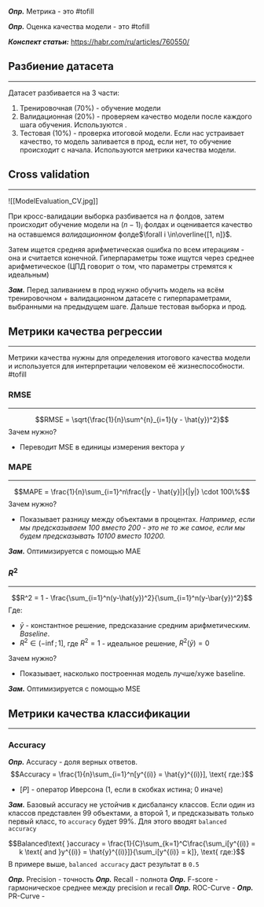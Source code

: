 ***Опр.*** Метрика - это #tofill 

***Опр.*** Оценка качества модели - это #tofill 

***Конспект статьи:*** https://habr.com/ru/articles/760550/

## Разбиение датасета
---
Датасет разбивается на 3 части:
1. Тренировочная (70%) - обучение модели
2. Валидационная (20%) - проверяем качество модели после каждого шага обучения. Используются .
3. Тестовая (10%) - проверка итоговой модели. Если нас устраивает качество, то модель заливается в прод, если нет, то обучение происходит с начала. Используются метрики качества модели.

## Cross validation
---
![[ModelEvaluation_CV.jpg]]

При кросс-валидации выборка разбивается на $n$ фолдов, затем происходит обучение модели на $(n-1)_i$ фолдах и оценивается качество на оставшемся *валидационном* фолде$\forall i \in\overline{[1, n]}$. 

Затем ищется средняя арифметическая ошибка по всем итерациям - она и считается конечной. Гиперпараметры тоже ищутся через среднее арифметическое (ЦПД говорит о том, что параметры стремятся к идеальным)

***Зам.*** Перед заливанием в прод нужно обучить модель на всём тренировочном + валидационном датасете с гиперпараметрами, выбранными на предыдущем шаге. Дальше тестовая выборка и прод.

## Метрики качества регрессии
---
Метрики качества нужны для определения итогового качества модели и используется для интерпретации человеком её жизнеспособности. #tofill 

### RMSE
---
$$RMSE = \sqrt{\frac{1}{n}\sum^{n}_{i=1}(y - \hat{y})^2}$$
Зачем нужно?
- Переводит MSE в единицы измерения вектора $y$

### MAPE
---
$$MAPE = \frac{1}{n}\sum_{i=1}^n\frac{|y - \hat{y}|}{|y|} \cdot 100\%$$
Зачем нужно?
- Показывает разницу между объектами в процентах. *Например, если мы предсказываем $100$ вместо $200$ - это не то же самое, если мы будем предсказывать $10100$ вместо $10200$.*

***Зам.*** Оптимизируется с помощью MAE

### $R^2$
---
$$R^2 = 1 - \frac{\sum_{i=1}^n(y-\hat{y})^2}{\sum_{i=1}^n(y-\bar{y})^2}$$
Где:
- $\bar{y}$ - константное решение, предсказание средним арифметическим. *Baseline*.
- $R^2 \in (-\inf; 1]$, где $R^2 = 1$ - идеальное решение, $R^2(\bar{y}) = 0$

Зачем нужно?
-  Показывает, насколько построенная модель лучше/хуже baseline.

***Зам.*** Оптимизируется с помощью MSE

## Метрики качества классификации
---

### Accuracy
***Опр.*** Accuracy - доля верных ответов. 
$$Accuracy = \frac{1}{n}\sum_{i=1}^n[y^{(i)} = \hat{y}^{(i)}], \text{ где:}$$
- $[P]$ - оператор Иверсона (1, если в скобках истина; 0 иначе)

***Зам.*** Базовый accuracy не устойчив к дисбалансу классов. Если один из классов представлен 99 объектами, а второй 1, и предсказывать только первый класс, то `accuracy` будет 99%. Для этого вводят `balanced accuracy`

$$Balanced\text{ }accuracy = \frac{1}{C}\sum_{k=1}^C\frac{\sum_i[y^{(i)} = k \text{ and }y^{(i)} = \hat{y}^{(i)}]}{\sum_i[y^{(i)} = k]}, \text{ где:}$$
В примере выше, `balanced accuracy` даст результат в `0.5` 

***Опр.*** Precision - точность 
***Опр.*** Recall - полнота
***Опр.*** F-score - гармоническое среднее между precision и recall
***Опр.*** ROC-Curve - 
***Опр.*** PR-Curve - 

